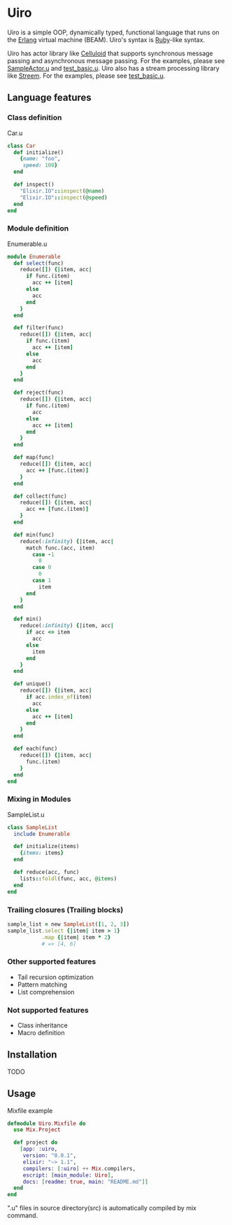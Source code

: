 # Uiro

Uiro is a simple OOP, dynamically typed, functional language that runs on the [Erlang](http://www.erlang.org) virtual machine (BEAM).
Uiro's syntax is [Ruby](https://www.ruby-lang.org)-like syntax.

Uiro has actor library like [Celluloid](https://github.com/celluloid/celluloid) that supports synchronous message passing and asynchronous message passing. For the examples, please see [SampleActor.u](https://github.com/i2y/uiro/blob/master/src/SampleActor.u) and [test_basic.u](https://github.com/i2y/uiro/blob/master/test/test_basic.u).
Uiro also has a stream processing library like [Streem](https://github.com/matz/streem). For the examples, please see [test_basic.u](https://github.com/i2y/uiro/blob/master/test/test_basic.u).

## Language features
### Class definition
Car.u
```ruby
class Car
  def initialize()
    {name: "foo",
     speed: 100}
  end

  def inspect()
    "Elixir.IO"::inspect(@name)
    "Elixir.IO"::inspect(@speed)
  end
end
```

### Module definition
Enumerable.u
```ruby
module Enumerable
  def select(func)
    reduce([]) {|item, acc|
      if func.(item)
        acc ++ [item]
      else
        acc
      end
    }
  end

  def filter(func)
    reduce([]) {|item, acc|
      if func.(item)
        acc ++ [item]
      else
        acc
      end
    }
  end

  def reject(func)
    reduce([]) {|item, acc|
      if func.(item)
        acc
      else
        acc ++ [item]
      end
    }
  end

  def map(func)
    reduce([]) {|item, acc|
      acc ++ [func.(item)]
    }
  end

  def collect(func)
    reduce([]) {|item, acc|
      acc ++ [func.(item)]
    }
  end

  def min(func)
    reduce(:infinity) {|item, acc|
      match func.(acc, item)
        case -1
          0
        case 0
          0
        case 1
          item
      end
    }
  end

  def min()
    reduce(:infinity) {|item, acc|
      if acc <= item
        acc
      else
        item
      end
    }
  end

  def unique()
    reduce([]) {|item, acc|
      if acc.index_of(item)
        acc
      else
        acc ++ [item]
      end
    }
  end

  def each(func)
    reduce([]) {|item, acc|
      func.(item)
    }
  end
end
```

### Mixing in Modules
SampleList.u
```ruby
class SampleList
  include Enumerable

  def initialize(items)
    {items: items}
  end

  def reduce(acc, func)
    lists::foldl(func, acc, @items)
  end
end
```

### Trailing closures (Trailing blocks)
```ruby
sample_list = new SampleList([1, 2, 3])
sample_list.select {|item| item > 1}
           .map {|item| item * 2}
           # => [4, 6]
```

### Other supported features
- Tail recursion optimization
- Pattern matching
- List comprehension

### Not supported features
- Class inheritance
- Macro definition

## Installation
TODO

## Usage
Mixfile example
```elixir
defmodule Uiro.Mixfile do
  use Mix.Project

  def project do
    [app: :uiro,
     version: "0.0.1",
     elixir: "~> 1.1",
     compilers: [:uiro] ++ Mix.compilers,
     escript: [main_module: Uiro],
     docs: [readme: true, main: "README.md"]]
  end
end
```
".u" files in source directory(src) is automatically compiled by mix command.
